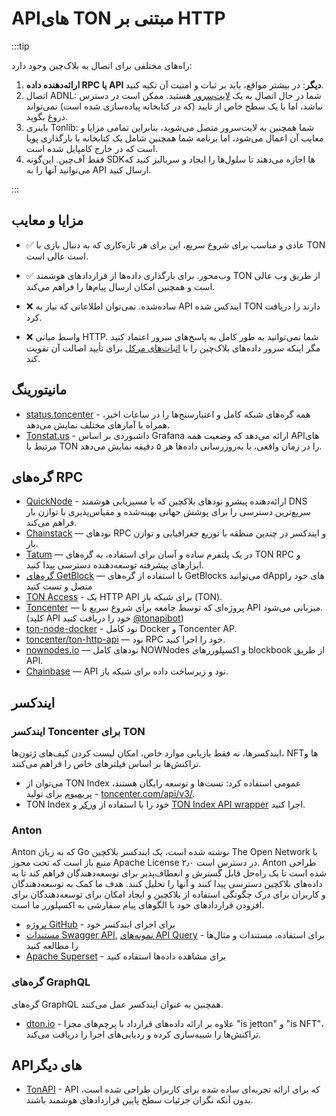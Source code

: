 # APIهای TON مبتنی بر HTTP

:::tip

راه‌های مختلفی برای اتصال به بلاک‌چین وجود دارد:

1. **ارائه‌دهنده داده RPC یا API دیگر**: در بیشتر مواقع، باید بر ثبات و امنیت آن تکیه کنید.
2. اتصال ADNL: شما در حال اتصال به یک [لایت‌سرور](/v3/guidelines/nodes/running-nodes/liteserver-node) هستید. ممکن است در دسترس نباشد، اما با یک سطح خاص از تایید (که در کتابخانه پیاده‌سازی شده است) نمی‌تواند دروغ بگوید.
3. باینری Tonlib: شما همچنین به لایت‌سرور متصل می‌شوید، بنابراین تمامی مزایا و معایب آن اعمال می‌شود، اما برنامه شما همچنین شامل یک کتابخانه با بارگذاری پویا است که در خارج کامپایل شده است.
4. فقط آف‌چین. این‌گونه SDKها اجازه می‌دهند تا سلول‌ها را ایجاد و سریالیز کنید که می‌توانید آنها را به API ارسال کنید.

:::

## مزایا و معایب

- ✅ عادی و مناسب برای شروع سریع، این برای هر تازه‌کاری که به دنبال بازی با TON است عالی است.

- ✅ وب‌محور. برای بارگذاری داده‌ها از قراردادهای هوشمند TON از طریق وب عالی است و همچنین امکان ارسال پیام‌ها را فراهم می‌کند.

- ❌ ساده‌شده. نمی‌توان اطلاعاتی که نیاز به API ایندکس شده TON دارند را دریافت کرد.

- ❌ واسط میانی HTTP. شما نمی‌توانید به طور کامل به پاسخ‌های سرور اعتماد کنید مگر اینکه سرور داده‌های بلاک‌چین را با [اثبات‌های مرکل](/v3/documentation/data-formats/tlb/proofs) برای تأیید اصالت آن تقویت کند.

## مانیتورینگ

- [status.toncenter](https://status.toncenter.com/) - همه گره‌های شبکه کامل و اعتبارسنج‌ها را در ساعات اخیر، همراه با آمارهای مختلف نمایش می‌دهد.
- [Tonstat.us](https://tonstat.us/) - داشبوردی بر اساس Grafana ارائه می‌دهد که وضعیت همه APIهای مرتبط با TON را در زمان واقعی، با به‌روزرسانی داده‌ها هر ۵ دقیقه نمایش می‌دهد.

## گره‌های RPC

- [QuickNode](https://www.quicknode.com/chains/ton?utm_source=ton-docs) - ارائه‌دهنده پیشرو نودهای بلاکچین که با مسیریابی هوشمند DNS سریع‌ترین دسترسی را برای پوشش جهانی بهینه‌شده و مقیاس‌پذیری با توازن بار فراهم می‌کند.
- [Chainstack](https://chainstack.com/build-better-with-ton/) — نودهای RPC و ایندکسر در چندین منطقه با توزیع جغرافیایی و توازن بار.
- [Tatum](https://docs.tatum.io/reference/rpc-ton) — در یک پلتفرم ساده و آسان برای استفاده، به گره‌های TON RPC و ابزارهای پیشرفته توسعه‌دهنده دسترسی پیدا کنید.
- [گره‌های GetBlock](https://getblock.io/nodes/ton/) — با استفاده از گره‌های GetBlocks می‌توانید dAppهای خود را متصل و تست کنید
- [TON Access](https://www.orbs.com/ton-access/) - یک HTTP API برای شبکه باز (TON).
- [Toncenter](https://toncenter.com/api/v2/) — پروژه‌ای که توسط جامعه برای شروع سریع با API میزبانی می‌شود. (کلید API خود را دریافت کنید [@tonapibot](https://t.me/tonapibot))
- [ton-node-docker](https://github.com/fmira21/ton-node-docker) - نود کامل Docker و Toncenter AP.
- [toncenter/ton-http-api](https://github.com/toncenter/ton-http-api) — نود RPC خود را اجرا کنید.
- [nownodes.io](https://nownodes.io/nodes) — نودهای کامل NOWNodes و اکسپلوررهای blockbook از طریق API.
- [Chainbase](https://chainbase.com/chainNetwork/TON) — API نود و زیرساخت داده برای شبکه باز.

## ایندکسر

### ایندکسر Toncenter برای TON

ایندکسرها، نه فقط بازیابی موارد خاص، امکان لیست کردن کیف‌های ژتون‌ها، NFTها و تراکنش‌ها بر اساس فیلترهای خاص را فراهم می‌کنند.

- می‌توان از TON Index عمومی استفاده کرد: تست‌ها و توسعه رایگان هستند، [پریمیوم](https://t.me/tonapibot) برای تولید - [toncenter.com/api/v3/](https://toncenter.com/api/v3/).
- TON Index خود را با استفاده از [ورکر](https://github.com/toncenter/ton-index-worker/tree/36134e7376986c5517ee65e6a1ddd54b1c76cdba) و [TON Index API wrapper](https://github.com/toncenter/ton-indexer) اجرا کنید.

### Anton

Anton که به زبان Go نوشته شده است، یک ایندکسر بلاکچین The Open Network با منبع باز است که تحت مجوز Apache License ۲٫۰ در دسترس است. Anton طراحی شده است تا یک راه‌حل قابل گسترش و انعطاف‌پذیر برای توسعه‌دهندگان فراهم کند تا به داده‌های بلاکچین دسترسی پیدا کنند و آنها را تحلیل کنند. هدف ما کمک به توسعه‌دهندگان و کاربران برای درک چگونگی استفاده از بلاکچین و ایجاد امکان برای توسعه‌دهندگان برای افزودن قراردادهای خود با الگوهای پیام سفارشی به اکسپلورر ما است.

- [پروژه GitHub](https://github.com/tonindexer/anton) - برای اجرای ایندکسر خود
- [مستندات Swagger API](https://github.com/tonindexer/anton), [نمونه‌های API Query](https://github.com/tonindexer/anton/blob/main/docs/API.md) - برای استفاده، مستندات و مثال‌ها را مطالعه کنید
- [Apache Superset](https://github.com/tonindexer/anton) - برای مشاهده داده‌ها استفاده کنید

### گره‌های GraphQL

گره‌های GraphQL همچنین به عنوان ایندکسر عمل می‌کنند.

- [dton.io](https://dton.io/graphql) - علاوه بر ارائه داده‌های قرارداد با پرچم‌های مجزا "is jetton" و "is NFT"، تراکنش‌ها را شبیه‌سازی کرده و ردیابی‌های اجرا را دریافت می‌کند.

## APIهای دیگر

- [TonAPI](https://docs.tonconsole.com/tonapi) - API که برای ارائه تجربه‌ای ساده شده برای کاربران طراحی شده است، بدون آنکه نگران جزئیات سطح پایین قراردادهای هوشمند باشند.
